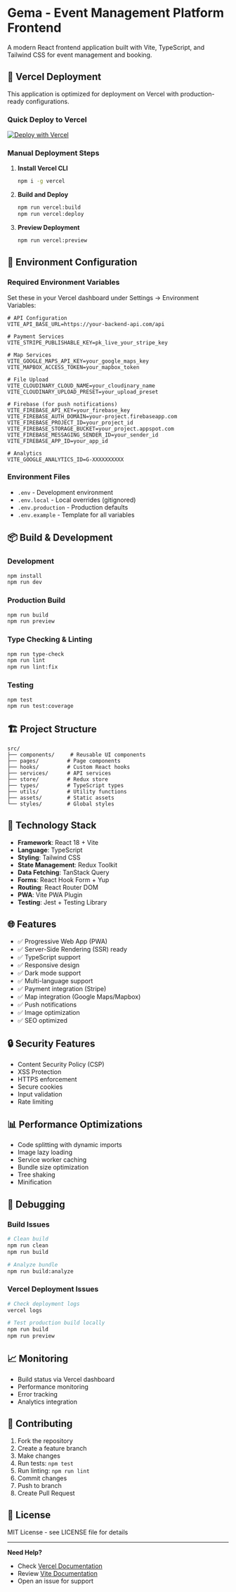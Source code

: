 # Gema - Event Management Platform Frontend

A modern React frontend application built with Vite, TypeScript, and Tailwind CSS for event management and booking.

## 🚀 Vercel Deployment

This application is optimized for deployment on Vercel with production-ready configurations.

### Quick Deploy to Vercel

[![Deploy with Vercel](https://vercel.com/button)](https://vercel.com/new/clone?repository-url=https://github.com/your-username/gema-frontend)

### Manual Deployment Steps

1. **Install Vercel CLI**
   ```bash
   npm i -g vercel
   ```

2. **Build and Deploy**
   ```bash
   npm run vercel:build
   npm run vercel:deploy
   ```

3. **Preview Deployment**
   ```bash
   npm run vercel:preview
   ```

## 🔧 Environment Configuration

### Required Environment Variables

Set these in your Vercel dashboard under Settings → Environment Variables:

```env
# API Configuration
VITE_API_BASE_URL=https://your-backend-api.com/api

# Payment Services
VITE_STRIPE_PUBLISHABLE_KEY=pk_live_your_stripe_key

# Map Services
VITE_GOOGLE_MAPS_API_KEY=your_google_maps_key
VITE_MAPBOX_ACCESS_TOKEN=your_mapbox_token

# File Upload
VITE_CLOUDINARY_CLOUD_NAME=your_cloudinary_name
VITE_CLOUDINARY_UPLOAD_PRESET=your_upload_preset

# Firebase (for push notifications)
VITE_FIREBASE_API_KEY=your_firebase_key
VITE_FIREBASE_AUTH_DOMAIN=your-project.firebaseapp.com
VITE_FIREBASE_PROJECT_ID=your_project_id
VITE_FIREBASE_STORAGE_BUCKET=your_project.appspot.com
VITE_FIREBASE_MESSAGING_SENDER_ID=your_sender_id
VITE_FIREBASE_APP_ID=your_app_id

# Analytics
VITE_GOOGLE_ANALYTICS_ID=G-XXXXXXXXXX
```

### Environment Files

- `.env` - Development environment
- `.env.local` - Local overrides (gitignored)
- `.env.production` - Production defaults
- `.env.example` - Template for all variables

## 📦 Build & Development

### Development
```bash
npm install
npm run dev
```

### Production Build
```bash
npm run build
npm run preview
```

### Type Checking & Linting
```bash
npm run type-check
npm run lint
npm run lint:fix
```

### Testing
```bash
npm test
npm run test:coverage
```

## 🏗️ Project Structure

```
src/
├── components/     # Reusable UI components
├── pages/         # Page components
├── hooks/         # Custom React hooks
├── services/      # API services
├── store/         # Redux store
├── types/         # TypeScript types
├── utils/         # Utility functions
├── assets/        # Static assets
└── styles/        # Global styles
```

## 🔧 Technology Stack

- **Framework**: React 18 + Vite
- **Language**: TypeScript
- **Styling**: Tailwind CSS
- **State Management**: Redux Toolkit
- **Data Fetching**: TanStack Query
- **Forms**: React Hook Form + Yup
- **Routing**: React Router DOM
- **PWA**: Vite PWA Plugin
- **Testing**: Jest + Testing Library

## 🌐 Features

- ✅ Progressive Web App (PWA)
- ✅ Server-Side Rendering (SSR) ready
- ✅ TypeScript support
- ✅ Responsive design
- ✅ Dark mode support
- ✅ Multi-language support
- ✅ Payment integration (Stripe)
- ✅ Map integration (Google Maps/Mapbox)
- ✅ Push notifications
- ✅ Image optimization
- ✅ SEO optimized

## 🔒 Security Features

- Content Security Policy (CSP)
- XSS Protection
- HTTPS enforcement
- Secure cookies
- Input validation
- Rate limiting

## 📊 Performance Optimizations

- Code splitting with dynamic imports
- Image lazy loading
- Service worker caching
- Bundle size optimization
- Tree shaking
- Minification

## 🐛 Debugging

### Build Issues
```bash
# Clean build
npm run clean
npm run build

# Analyze bundle
npm run build:analyze
```

### Vercel Deployment Issues
```bash
# Check deployment logs
vercel logs

# Test production build locally
npm run build
npm run preview
```

## 📈 Monitoring

- Build status via Vercel dashboard
- Performance monitoring
- Error tracking
- Analytics integration

## 🤝 Contributing

1. Fork the repository
2. Create a feature branch
3. Make changes
4. Run tests: `npm test`
5. Run linting: `npm run lint`
6. Commit changes
7. Push to branch
8. Create Pull Request

## 📄 License

MIT License - see LICENSE file for details

---

**Need Help?**
- Check [Vercel Documentation](https://vercel.com/docs)
- Review [Vite Documentation](https://vitejs.dev/)
- Open an issue for support